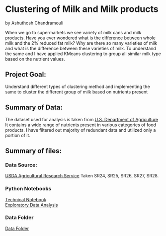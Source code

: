 # Clustering of Milk and Milk products
by Ashuthosh Chandramouli
  
When we go to supermarkets we see variety of milk cans and milk products. Have you ever wondered what is the difference between whole milk and the 2% reduced fat milk? Why are there so many varieties of milk and what is the difference between these varieties of milk. To understand the same and I have applied KMeans clustering to group all similar milk type based on the nutrient values.

## Project Goal:
Understand different types of clustering method and implementing the same to cluster the different group of milk based on nutrients present

## Summary of Data:
The dataset used for analysis is taken from [U.S. Department of Agriculture](https://www.ars.usda.gov/) It contains a wide range of nutrients present in various categories of food products. I have filtered out majority of redundant data and utilized only a portion of it.

## Summary of files:

### Data Source:
[USDA Agricultural Research Service](USa.philips.com/c-m-pe/face-stylers-and-grooming-kits/multigroomers/latest#filters=MULTIGROOMERS_SU) Taken SR24, SR25, SR26, SR27, SR28.
### Python Notebooks
[Technical Notebook](https://github.com/ashuthoshc/Clustering_Milk/blob/main/NoteBooks/Clustering_technicalNotebook.ipynb)  
[Exploratory Data Analysis]()  
### Data Folder
[Data Folder](https://github.com/ashuthoshc/Clustering_Milk/tree/main/SR23)  
